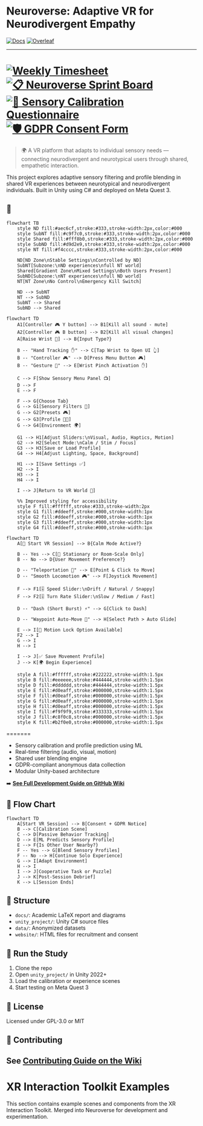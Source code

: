 # Neuroverse: Adaptive VR for Neurodivergent Empathy
[![Docs](https://img.shields.io/badge/wiki-Documentation-blue?logo=github)](https://github.com/Ziforge/Neuroverse/wiki)
[![Overleaf](https://img.shields.io/badge/View%20Thesis-Overleaf-brightgreen?logo=Overleaf&logoColor=white)](https://www.overleaf.com/read/nddwcrqrpbcs#c4cd87)

---
[![Weekly Timesheet](https://img.shields.io/badge/Open_This_Week's_Timesheet-blue?style=for-the-badge)](https://github.com/Ziforge/Neuroverse/blob/main/weekly_notes/week-13-timesheet.md)
[![📋 Neuroverse Sprint Board](https://img.shields.io/badge/Project%20Board-Neuroverse-green?style=for-the-badge)](https://github.com/users/Ziforge/projects/1/views/1)
[![🧠 Sensory Calibration Questionnaire](https://img.shields.io/badge/Questionnaire-%F0%9F%A7%A0-blue?style=for-the-badge)](https://github.com/Ziforge/Neuroverse/wiki/Sensory-Calibration-Questionnaire)
[![🛡️ GDPR Consent Form](https://img.shields.io/badge/GDPR%20Consent-View%20Policy-blue?style=for-the-badge)](https://github.com/Ziforge/Neuroverse/wiki/GDPR-Consent-Form)
=======


> 🌍 A VR platform that adapts to individual sensory needs — connecting neurodivergent and neurotypical users through shared, empathetic interaction.

This project explores adaptive sensory filtering and profile blending in shared VR experiences between neurotypical and neurodivergent individuals. Built in Unity using C# and deployed on Meta Quest 3.

## 🧠 

```mermaid
flowchart TB
    style ND fill:#aec6cf,stroke:#333,stroke-width:2px,color:#000
    style SubNT fill:#c9f7c0,stroke:#333,stroke-width:2px,color:#000
    style Shared fill:#fff8b0,stroke:#333,stroke-width:2px,color:#000
    style SubND fill:#d9d2e9,stroke:#333,stroke-width:2px,color:#000
    style NT fill:#f4cccc,stroke:#333,stroke-width:2px,color:#000

    ND[ND Zone\nStable Settings\nControlled by ND]
    SubNT[Subzone:\nND experiences\nfull NT world]
    Shared[Gradient Zone\nMixed Settings\nBoth Users Present]
    SubND[Subzone:\nNT experiences\nfull ND world]
    NT[NT Zone\nNo Control\nEmergency Kill Switch]

    ND --> SubNT
    NT --> SubND
    SubNT --> Shared
    SubND --> Shared
```



```mermaid
flowchart TD
    A1[Controller 🎮 Y button] --> B1[Kill all sound - mute]
    A2[Controller 🎮 B button] --> B2[Kill all visual changes]
    A[Raise Wrist 🧠] --> B{Input Type?}

    B -- "Hand Tracking ✋" --> C[Tap Wrist to Open UI 👆]
    B -- "Controller 🎮" --> D[Press Menu Button 🎮]
    B -- "Gesture 🫰" --> E[Wrist Pinch Activation ✋]

    C --> F[Show Sensory Menu Panel 📺]
    D --> F
    E --> F

    F --> G{Choose Tab}
    G --> G1[Sensory Filters 🔆]
    G --> G2[Presets 🎮]
    G --> G3[Profile 🧑‍🦱]
    G --> G4[Environment 🌍]

    G1 --> H1[Adjust Sliders:\nVisual, Audio, Haptics, Motion]
    G2 --> H2[Select Mode:\nCalm / Stim / Focus]
    G3 --> H3[Save or Load Profile]
    G4 --> H4[Adjust Lighting, Space, Background]

    H1 --> I[Save Settings ✅]
    H2 --> I
    H3 --> I
    H4 --> I

    I --> J[Return to VR World 🧘]

    %% Improved styling for accessibility
    style F fill:#ffffff,stroke:#333,stroke-width:2px
    style G1 fill:#ddeeff,stroke:#000,stroke-width:1px
    style G2 fill:#ddeeff,stroke:#000,stroke-width:1px
    style G3 fill:#ddeeff,stroke:#000,stroke-width:1px
    style G4 fill:#ddeeff,stroke:#000,stroke-width:1px
```



```mermaid
flowchart TD
    A[🏁 Start VR Session] --> B{Calm Mode Active?}

    B -- Yes --> C[🧘 Stationary or Room-Scale Only]
    B -- No --> D{User Movement Preference?}

    D -- "Teleportation 🔄" --> E[Point & Click to Move]
    D -- "Smooth Locomotion 🎮" --> F[Joystick Movement]

    F --> F1[🎚️ Speed Slider:\nDrift / Natural / Snappy]
    F --> F2[🎚️ Turn Rate Slider:\nSlow / Medium / Fast]

    D -- "Dash (Short Burst) ⚡" --> G[Click to Dash]

    D -- "Waypoint Auto-Move 🎯" --> H[Select Path > Auto Glide]

    E --> I[🛑 Motion Lock Option Available]
    F2 --> I
    G --> I
    H --> I

    I --> J[✅ Save Movement Profile]
    J --> K[🌍 Begin Experience]

    style A fill:#ffffff,stroke:#222222,stroke-width:1.5px
    style B fill:#eeeeee,stroke:#444444,stroke-width:1.5px
    style D fill:#dddddd,stroke:#444444,stroke-width:1.5px
    style E fill:#d0eaff,stroke:#000000,stroke-width:1.5px
    style F fill:#d0eaff,stroke:#000000,stroke-width:1.5px
    style G fill:#d0eaff,stroke:#000000,stroke-width:1.5px
    style H fill:#d0eaff,stroke:#000000,stroke-width:1.5px
    style I fill:#f9f9f9,stroke:#333333,stroke-width:1.5px
    style J fill:#c8f0c8,stroke:#000000,stroke-width:1.5px
    style K fill:#b2f0e0,stroke:#000000,stroke-width:1.5px
```

    
=======

- Sensory calibration and profile prediction using ML
- Real-time filtering (audio, visual, motion)
- Shared user blending engine
- GDPR-compliant anonymous data collection
- Modular Unity-based architecture

➡️ **[See Full Development Guide on GitHub Wiki](https://github.com/Ziforge/Neuroverse/wiki/Development-Setup-Guide)**


## 🔁 Flow Chart

```mermaid
flowchart TD
    A[Start VR Session] --> B[Consent + GDPR Notice]
    B --> C[Calibration Scene]
    C --> D[Passive Behavior Tracking]
    D --> E[ML Predicts Sensory Profile]
    E --> F{Is Other User Nearby?}
    F -- Yes --> G[Blend Sensory Profiles]
    F -- No --> H[Continue Solo Experience]
    G --> I[Adapt Environment]
    H --> I
    I --> J[Cooperative Task or Puzzle]
    J --> K[Post-Session Debrief]
    K --> L[Session Ends]
```


## 📂 Structure

- `docs/`: Academic LaTeX report and diagrams  
- `unity_project/`: Unity C# source files  
- `data/`: Anonymized datasets  
- `website/`: HTML files for recruitment and consent  

## 🧪 Run the Study

1. Clone the repo  
2. Open `unity_project/` in Unity 2022+  
3. Load the calibration or experience scenes  
4. Start testing on Meta Quest 3  

## 📜 License

Licensed under GPL-3.0 or MIT

## 👥 Contributing

See [Contributing Guide on the Wiki](https://github.com/Ziforge/Neuroverse/wiki/Contributing‐to‐Neuroverse)
---

# XR Interaction Toolkit Examples

This section contains example scenes and components from the XR Interaction Toolkit.
Merged into Neuroverse for development and experimentation.

